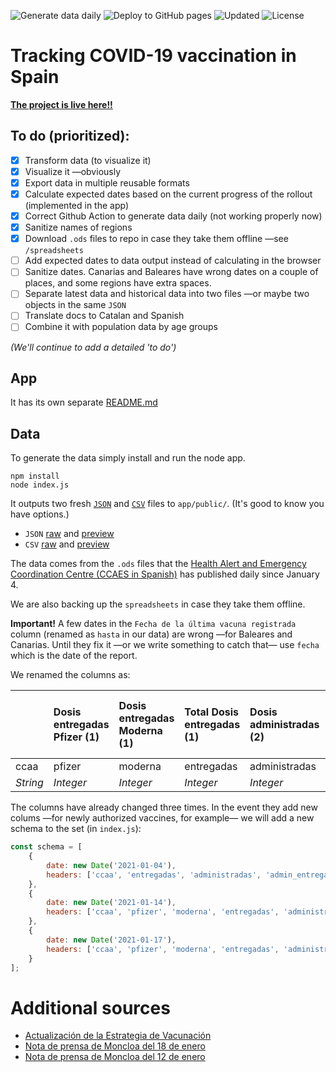 ![Generate data daily](https://img.shields.io/github/workflow/status/fndvit/covid-vaccination-tracker/Generate%20data%20daily?label=generate-data)
![Deploy to GitHub pages](https://img.shields.io/github/workflow/status/fndvit/covid-vaccination-tracker/Deploy%20to%20GitHub%20Pages?label=deploy)
![Updated](https://img.shields.io/github/last-commit/fndvit/covid-vaccination-tracker)
![License](https://img.shields.io/github/license/fndvit/covid-vaccination-tracker)

# Tracking COVID-19 vaccination in Spain
[**The project is live here!!**](https://vacunas.fndvit.org/)

## To do (prioritized):

- [x] Transform data (to visualize it)
- [x] Visualize it —obviously
- [x] Export data in multiple reusable formats
- [x] Calculate expected dates based on the current progress of the rollout (implemented in the app)
- [x] Correct Github Action to generate data daily (not working properly now)
- [x] Sanitize names of regions
- [x] Download `.ods` files to repo in case they take them offline —see `/spreadsheets`
- [ ] Add expected dates to data output instead of calculating in the browser
- [ ] Sanitize dates. Canarias and Baleares have wrong dates on a couple of places, and some regions have extra spaces.
- [ ] Separate latest data and historical data into two files —or maybe two objects in the same `JSON`
- [ ] Translate docs to Catalan and Spanish
- [ ] Combine it with population data by age groups

*(We'll continue to add a detailed 'to do')*

## App
It has its own separate [README.md](https://github.com/fndvit/covid-vaccination-tracker/tree/main/app)

## Data
To generate the data simply install and run the node app.
```
npm install
node index.js
```
It outputs two fresh [`JSON`](https://raw.githubusercontent.com/fndvit/covid-vaccination-tracker/main/app/public/data.json) and [`CSV`](https://raw.githubusercontent.com/fndvit/covid-vaccination-tracker/main/app/public/data.csv) files to `app/public/`. (It's good to know you have options.)

* `JSON` [raw](https://raw.githubusercontent.com/fndvit/covid-vaccination-tracker/main/app/public/data.json) and [preview](https://github.com/fndvit/covid-vaccination-tracker/blob/main/app/public/data.json)
* `CSV` [raw](https://raw.githubusercontent.com/fndvit/covid-vaccination-tracker/main/app/public/data.csv) and [preview](https://github.com/fndvit/covid-vaccination-tracker/blob/main/app/public/data.csv)

The data comes from the `.ods` files that the [Health Alert and Emergency Coordination Centre (CCAES in Spanish)](https://www.mscbs.gob.es/profesionales/saludPublica/ccayes/alertasActual/nCov/vacunaCovid19.htm) has published daily since January 4.

We are also backing up the `spreadsheets` in case they take them offline.

**Important!** A few dates in the `Fecha de la última vacuna registrada` column (renamed as `hasta` in our data) are wrong —for Baleares and Canarias. Until they fix it —or we write something to catch that— use `fecha` which is the date of the report.

We renamed the columns as:

 | | Dosis entregadas Pfizer (1) | Dosis entregadas Moderna (1) | Total Dosis entregadas (1) | Dosis administradas (2) | % sobre entregadas | Nº Personas vacunadas (pauta completada) | Fecha de la última vacuna registrada (2) 
:--- | :--- | :--- | :--- | :--- | :--- | :--- | :--- 
 ccaa | pfizer | moderna | entregadas | administradas | admin_entregadas | vacuna_completa | hasta 
*String* | *Integer* | *Integer* | *Integer* | *Integer*  | *Integer*  | *Integer*  | *Date*

The columns have already changed three times. In the event they add new colums —for newly authorized vaccines, for example— we will add  a new schema to the set (in `index.js`):

```javascript
const schema = [
    {
        date: new Date('2021-01-04'),
        headers: ['ccaa', 'entregadas', 'administradas', 'admin_entregadas', 'hasta']
    },
    {
        date: new Date('2021-01-14'),
        headers: ['ccaa', 'pfizer', 'moderna', 'entregadas', 'administradas', 'admin_entregadas', 'hasta']
    },
    {
        date: new Date('2021-01-17'),
        headers: ['ccaa', 'pfizer', 'moderna', 'entregadas', 'administradas', 'admin_entregadas', 'vacuna_completa', 'hasta']
    }
];
```

# Additional sources
* [Actualización de la Estrategia de Vacunación](https://www.mscbs.gob.es/profesionales/saludPublica/prevPromocion/vacunaciones/covid19/docs/COVID-19_Actualizacion2_EstrategiaVacunacion.pdf)
* [Nota de prensa de Moncloa del 18 de enero](https://www.lamoncloa.gob.es/serviciosdeprensa/notasprensa/sanidad14/Paginas/2021/180121-residentes_sanitarios.aspx)
* [Nota de prensa de Moncloa del 12 de enero](https://www.lamoncloa.gob.es/serviciosdeprensa/notasprensa/sanidad14/Paginas/2021/120121-moderna.aspx)


